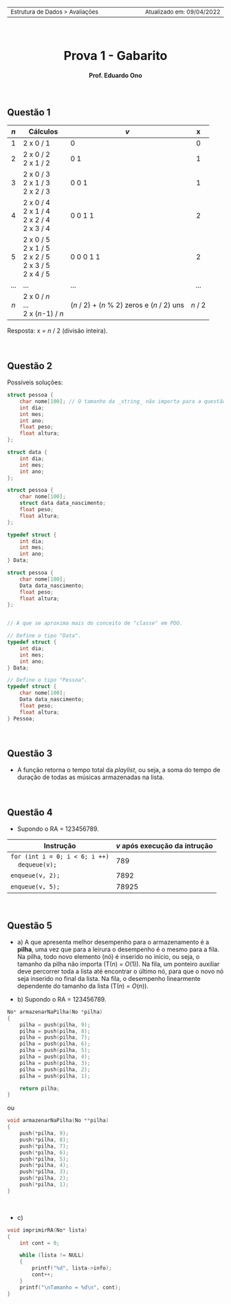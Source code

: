 <table>
<tr>
<td align="left" width="8000">
    <small>Estrutura de Dados > Avaliações</small>
</td>
<td align="right">
    <small>Atualizado&nbsp;em:&nbsp;09/04/2022</small>
</td>
</tr>
</table>

<br>

<h1 align="center">
    Prova 1 - Gabarito
</h1>
<h4 align="center">
Prof. Eduardo Ono
</h4>

<br>

## Questão 1

| _n_ | Cálculos | _v_ | x |
| :-: | --- | --- | :-: |
| 1 | 2 x 0 / 1 | 0 | 0 
| 2 | 2 x 0 / 2 <br> 2 x 1 / 2 | 0 1 | 1 
| 3 | 2 x 0 / 3 <br> 2 x 1 / 3 <br> 2 x 2 / 3 | 0 0 1 | 1
| 4 | 2 x 0 / 4 <br> 2 x 1 / 4 <br> 2 x 2 / 4 <br> 2 x 3 / 4 | 0 0 1 1 | 2
| 5 | 2 x 0 / 5 <br> 2 x 1 / 5 <br> 2 x 2 / 5 <br> 2 x 3 / 5 <br> 2 x 4 / 5 | 0 0 0 1 1 | 2
| ... | ... | ... | ...
| _n_ | 2 x 0 / _n_ <br> ... <br> 2 x (_n_-1) / _n_ | (_n_ / 2) + (_n_ % 2) zeros e (_n_ / 2) uns | _n_ / 2

Resposta: x = _n_ / 2 (divisão inteira).

<br>

## Questão 2

Possíveis soluções:

```c
struct pessoa {
    char nome[100]; // O tamanho da _string_ não importa para a questão
    int dia;
    int mes;
    int ano;
    float peso;
    float altura;
};
```

```c
struct data {
    int dia;
    int mes;
    int ano;
};

struct pessoa {
    char nome[100];
    struct data data_nascimento;
    float peso;
    float altura;
};
```

```c
typedef struct {
    int dia;
    int mes;
    int ano;
} Data;

struct pessoa {
    char nome[100];
    Data data_nascimento;
    float peso;
    float altura;
};
```

```c

// A que se aproxima mais do conceito de "classe" em POO. 

// Define o tipo "Data".
typedef struct {
    int dia;
    int mes;
    int ano;
} Data;

// Define o tipo "Pessoa".
typedef struct {
    char nome[100];
    Data data_nascimento;
    float peso;
    float altura;
} Pessoa;
```

<br>

## Questão 3

* A função retorna o tempo total da _playlist_, ou seja, a soma do tempo de duração de todas as músicas armazenadas na lista.

<br>

## Questão 4

* Supondo o RA = 123456789.

| Instrução | _v_ após execução da intrução |
| --- | --- |
| `for (int i = 0; i < 6; i ++)`<br>&nbsp;&nbsp;&nbsp;&nbsp;`dequeue(v);` | 789
| `enqueue(v, 2);` | 7892
| `enqueue(v, 5);` | 78925

<br>

## Questão 5

* a) A que apresenta melhor desempenho para o armazenamento é a __pilha__, uma vez que para a leirura o desempenho é o mesmo para a fila.<br>Na pilha, todo novo elemento (nó) é inserido no início, ou seja, o tamanho da pilha não importa (T(_n_) = _O_(1)). Na fila, um ponteiro auxiliar deve percorrer toda a lista até encontrar o último nó, para que o novo nó seja inserido no final da lista. Na fila, o desempenho linearmente dependente do tamanho da lista (T(_n_) = _O_(_n_)).

* b) Supondo o RA = 123456789.

```c
No* armazenarNaPilha(No *pilha)
{
    pilha = push(pilha, 9);
    pilha = push(pilha, 8);
    pilha = push(pilha, 7);
    pilha = push(pilha, 6);
    pilha = push(pilha, 5);
    pilha = push(pilha, 4);
    pilha = push(pílha, 3);
    pilha = push(pilha, 2);
    pilha = push(pilha, 1);

    return pilha;
}
```

ou

```c
void armazenarNaPilha(No **pilha)
{
    push(*pilha, 9);
    push(*pilha, 8);
    push(*pilha, 7);
    push(*pilha, 6);
    push(*pilha, 5);
    push(*pilha, 4);
    push(*pílha, 3);
    push(*pilha, 2);
    push(*pilha, 1);
}
```

<br>

* c)

```c
void imprimirRA(No* lista)
{
    int cont = 0;

    while (lista != NULL)
    {
        printf("%d", lista->info);
        cont++;
    }
    printf("\nTamanho = %d\n", cont);
}
```

<br>

